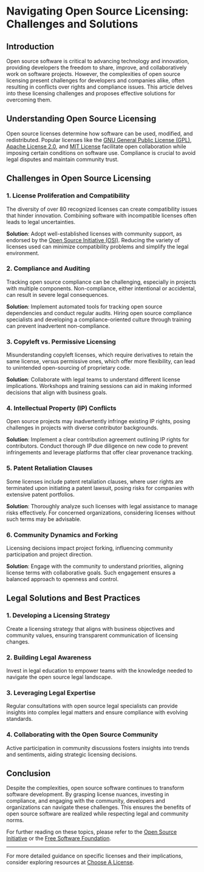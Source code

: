 # Navigating Open Source Licensing: Challenges and Solutions

## Introduction

Open source software is critical to advancing technology and innovation, providing developers the freedom to share, improve, and collaboratively work on software projects. However, the complexities of open source licensing present challenges for developers and companies alike, often resulting in conflicts over rights and compliance issues. This article delves into these licensing challenges and proposes effective solutions for overcoming them.

## Understanding Open Source Licensing

Open source licenses determine how software can be used, modified, and redistributed. Popular licenses like the [GNU General Public License (GPL)](https://www.gnu.org/licenses/gpl-3.0.en.html), [Apache License 2.0](https://www.apache.org/licenses/LICENSE-2.0), and [MIT License](https://opensource.org/licenses/MIT) facilitate open collaboration while imposing certain conditions on software use. Compliance is crucial to avoid legal disputes and maintain community trust.

## Challenges in Open Source Licensing

### 1. License Proliferation and Compatibility

The diversity of over 80 recognized licenses can create compatibility issues that hinder innovation. Combining software with incompatible licenses often leads to legal uncertainties.

**Solution**: Adopt well-established licenses with community support, as endorsed by the [Open Source Initiative (OSI)](https://opensource.org/). Reducing the variety of licenses used can minimize compatibility problems and simplify the legal environment.

### 2. Compliance and Auditing

Tracking open source compliance can be challenging, especially in projects with multiple components. Non-compliance, either intentional or accidental, can result in severe legal consequences.

**Solution**: Implement automated tools for tracking open source dependencies and conduct regular audits. Hiring open source compliance specialists and developing a compliance-oriented culture through training can prevent inadvertent non-compliance.

### 3. Copyleft vs. Permissive Licensing

Misunderstanding copyleft licenses, which require derivatives to retain the same license, versus permissive ones, which offer more flexibility, can lead to unintended open-sourcing of proprietary code.

**Solution**: Collaborate with legal teams to understand different license implications. Workshops and training sessions can aid in making informed decisions that align with business goals.

### 4. Intellectual Property (IP) Conflicts

Open source projects may inadvertently infringe existing IP rights, posing challenges in projects with diverse contributor backgrounds.

**Solution**: Implement a clear contribution agreement outlining IP rights for contributors. Conduct thorough IP due diligence on new code to prevent infringements and leverage platforms that offer clear provenance tracking.

### 5. Patent Retaliation Clauses

Some licenses include patent retaliation clauses, where user rights are terminated upon initiating a patent lawsuit, posing risks for companies with extensive patent portfolios.

**Solution**: Thoroughly analyze such licenses with legal assistance to manage risks effectively. For concerned organizations, considering licenses without such terms may be advisable.

### 6. Community Dynamics and Forking

Licensing decisions impact project forking, influencing community participation and project direction.

**Solution**: Engage with the community to understand priorities, aligning license terms with collaborative goals. Such engagement ensures a balanced approach to openness and control.

## Legal Solutions and Best Practices

### 1. Developing a Licensing Strategy

Create a licensing strategy that aligns with business objectives and community values, ensuring transparent communication of licensing changes.

### 2. Building Legal Awareness

Invest in legal education to empower teams with the knowledge needed to navigate the open source legal landscape.

### 3. Leveraging Legal Expertise

Regular consultations with open source legal specialists can provide insights into complex legal matters and ensure compliance with evolving standards.

### 4. Collaborating with the Open Source Community

Active participation in community discussions fosters insights into trends and sentiments, aiding strategic licensing decisions.

## Conclusion

Despite the complexities, open source software continues to transform software development. By grasping license nuances, investing in compliance, and engaging with the community, developers and organizations can navigate these challenges. This ensures the benefits of open source software are realized while respecting legal and community norms.

For further reading on these topics, please refer to the [Open Source Initiative](https://opensource.org/) or the [Free Software Foundation](https://www.fsf.org/).

---
For more detailed guidance on specific licenses and their implications, consider exploring resources at [Choose A License](https://choosealicense.com/).